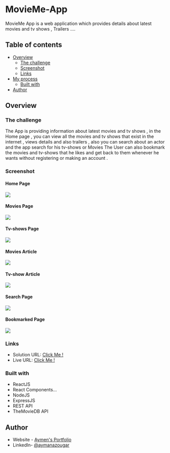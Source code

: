 # MovieMe-App

MovieMe App is a web application which provides details about latest movies and tv shows , Trailers ....

## Table of contents

- [Overview](#overview)
  - [The challenge](#the-challenge)
  - [Screenshot](#screenshot)
  - [Links](#links)
- [My process](#my-process)
  - [Built with](#built-with)
- [Author](#author)

## Overview

### The challenge

The App is providing information about latest movies and tv shows , in the Home page , you can view all the movies and tv shows that exist in the internet , views details and also trailers , also you can search about an actor and the app search for his tv-shows or Movies
The User can also bookmark the movies and tv-shows that he likes and get back to them whenever he wants without registering or making an account .

### Screenshot

#### Home Page

![](./screenshots/homepage-min.png)

#### Movies Page

![](./screenshots/movies-min.png)

#### Tv-shows Page

![](./screenshots/tvShows-min.png)

#### Movies Article

![](./screenshots/movieArticle-min.png)

#### Tv-show Article

![](./screenshots/tvArticle-min.png)

#### Search Page

![](./screenshots/SearchPage-min.png)

#### Bookmarked Page

![](./screenshots/Bookmarked-min.png)

### Links

- Solution URL: [Click Me !](https://github.com/aymendev1/MovieMe-App)
- Live URL: [Click Me !](https://moviemeappaymendev1.netlify.app/)

### Built with

- ReactJS
- React Components...
- NodeJS
- ExpressJS
- REST API
- TheMovieDB API

## Author

- Website - [Aymen's Portfolio](https://www.aymendev1.com)
- LinkedIn- [@aymanazougar](https://www.linkedin.com/in/aymanazougar/)
